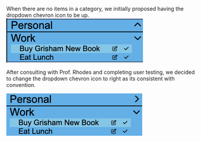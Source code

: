When there are no items in a category, we initially proposed having the dropdown chevron icon to be up.
![up](up.png)

After consulting with Prof. Rhodes and completing user testing, we decided to change the dropdown chevron icon to right
as its consistent with convention.

![right](right.png)